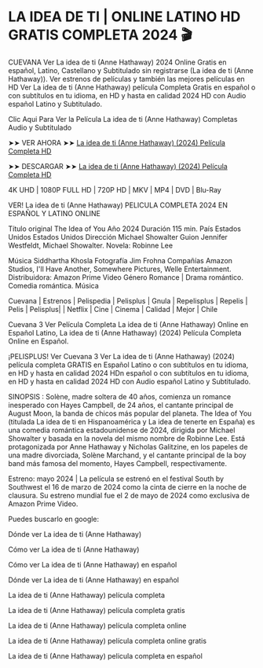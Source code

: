 # LA IDEA DE TI | ONLINE LATINO HD GRATIS COMPLETA 2024 🎬

CUEVANA Ver La idea de ti (Anne Hathaway) 2024 Online Gratis en español, Latino, Castellano y Subtitulado sin registrarse (La idea de ti (Anne Hathaway)). Ver estrenos de películas y también las mejores películas en HD Ver La idea de ti (Anne Hathaway) película Completa Gratis en español o con subtítulos en tu idioma, en HD y hasta en calidad 2024 HD con Audio español Latino y Subtitulado.

Clic Aqui Para Ver la Película La idea de ti (Anne Hathaway) Completas Audio y Subtitulado

➤➤ VER AHORA ➤➤ [La idea de ti (Anne Hathaway) (2024) Película Completa HD](https://sbrhd.biz/es/movie/843527)

➤➤ DESCARGAR ➤➤ [La idea de ti (Anne Hathaway) (2024) Película Completa HD](https://sbrhd.biz/es/movie/843527)

4K UHD | 1080P FULL HD | 720P HD | MKV | MP4 | DVD | Blu-Ray

VER! La idea de ti (Anne Hathaway) PELICULA COMPLETA 2024 EN ESPAÑOL Y LATINO ONLINE

Título original
The Idea of You
Año
2024
Duración
115 min.
País
Estados Unidos Estados Unidos
Dirección
Michael Showalter
Guion
Jennifer Westfeldt, Michael Showalter. Novela: Robinne Lee

Música
Siddhartha Khosla
Fotografía
Jim Frohna
Compañías
Amazon Studios, I'll Have Another, Somewhere Pictures, Welle Entertainment. Distribuidora: Amazon Prime Video
Género
Romance | Drama romántico. Comedia romántica. Música

Cuevana | Estrenos | Pelispedia | Pelisplus | Gnula | Repelisplus | Repelis | Pelis | Pelisplus| | Netflix | Cine | Cinema | Calidad | Mejor | Chile

Cuevana 3 Ver Película Completa La idea de ti (Anne Hathaway) Online en Español Latino, La idea de ti (Anne Hathaway) (2024) Película Completa Online en Español.

¡PELISPLUS! Ver Cuevana 3 Ver La idea de ti (Anne Hathaway) (2024) película completa GRATIS en Español Latino o con subtítulos en tu idioma, en HD y hasta en calidad 2024 HDn español o con subtítulos en tu idioma, en HD y hasta en calidad 2024 HD con Audio español Latino y Subtitulado.

SINOPSIS : Solène, madre soltera de 40 años, comienza un romance inesperado con Hayes Campbell, de 24 años, el cantante principal de August Moon, la banda de chicos más popular del planeta. The Idea of You (titulada La idea de ti en Hispanoamérica y La idea de tenerte en España) es una comedia romántica estadounidense de 2024, dirigida por Michael Showalter y basada en la novela del mismo nombre de Robinne Lee. Está protagonizada por Anne Hathaway y Nicholas Galitzine, en los papeles de una madre divorciada, Solène Marchand, y el cantante principal de la boy band más famosa del momento, Hayes Campbell, respectivamente.

Estreno: mayo 2024 | La película se estrenó en el festival South by Southwest el 16 de marzo de 2024 como la cinta de cierre en la noche de clausura. Su estreno mundial fue el 2 de mayo de 2024 como exclusiva de Amazon Prime Video.

Puedes buscarlo en google:

Dónde ver La idea de ti (Anne Hathaway)

Cómo ver La idea de ti (Anne Hathaway)

Cómo ver La idea de ti (Anne Hathaway) en español

Dónde ver La idea de ti (Anne Hathaway) en español

La idea de ti (Anne Hathaway) película completa

La idea de ti (Anne Hathaway) película completa gratis

La idea de ti (Anne Hathaway) película completa online

La idea de ti (Anne Hathaway) película completa online gratis

La idea de ti (Anne Hathaway) pelicula completa en español
